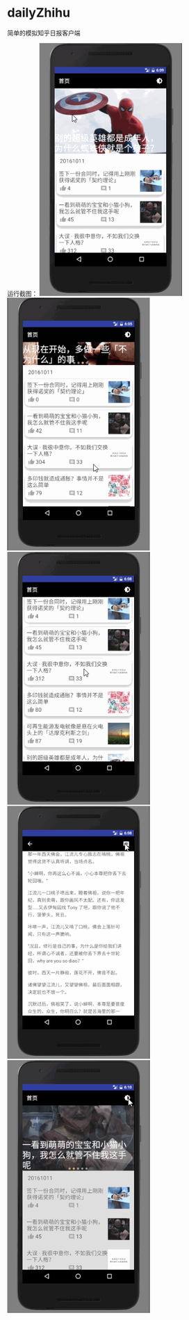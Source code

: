# dailyZhihu
简单的模拟知乎日报客户端


运行截图：
![image](https://github.com/evil-clown/dailyZhihu/blob/master/Gif/1.gif)
![image](https://github.com/evil-clown/dailyZhihu/blob/master/Gif/2.gif)
![image](https://github.com/evil-clown/dailyZhihu/blob/master/Gif/3.gif)
![image](https://github.com/evil-clown/dailyZhihu/blob/master/Gif/4.gif)
![image](https://github.com/evil-clown/dailyZhihu/blob/master/Gif/5.gif)

